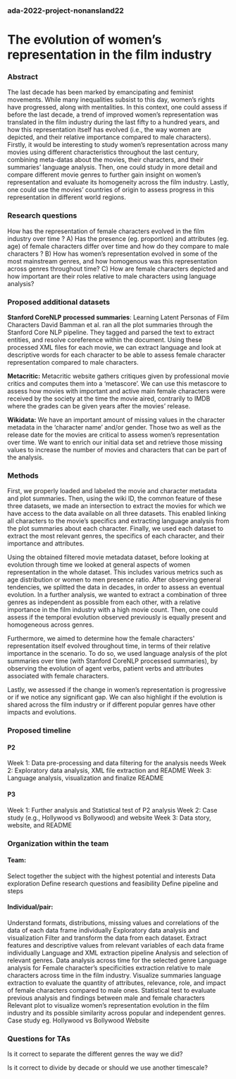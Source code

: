 ### ada-2022-project-nonansland22

# The evolution of women’s representation in the film industry

### Abstract 
The last decade has been marked by emancipating and feminist movements. While many inequalities subsist to this day, women’s rights have progressed, along with mentalities. In this context, one could assess if before the last decade, a trend of improved women’s representation was translated in the film industry during the last fifty to a hundred years, and how this representation itself has evolved (i.e., the way women are depicted, and their relative importance compared to male characters). Firstly, it would be interesting to study women’s representation across many movies using different characteristics throughout the last century, combining meta-datas about the movies, their characters, and their summaries’ language analysis. Then, one could study in more detail and compare different movie genres to further gain insight on women’s representation and evaluate its homogeneity across the film industry. Lastly, one could use the movies’ countries of origin to assess progress in this representation in different world regions.

 ### Research questions
How has the representation of female characters evolved in the film industry over time ? A) Has the presence (eg. proportion) and attributes (eg. age) of female characters differ over time and how do they compare to male characters ? B) How has women’s representation evolved in some of the most mainstream genres, and how homogenous was this representation across genres throughout time? C) How are female characters depicted and how important are their roles relative to male characters using language analysis?
 
### Proposed additional datasets
 
**Stanford CoreNLP processed summaries**: Learning Latent Personas of Film Characters David Bamman et al. ran all the plot summaries through the Stanford Core NLP pipeline. They tagged and parsed the text to extract entities, and resolve coreference within the document. Using these processed XML files for each movie, we can extract language and look at descriptive words for each character to be able to assess female character representation compared to male characters. 
 
**Metacritic:** Metacritic website gathers critiques given by professional movie critics and computes them into a ‘metascore’. We can use this metascore to assess how movies with important and active main female characters were received by the society at the time the movie aired, contrarily to IMDB where the grades can be given years after the movies’ release.
 
**Wikidata:** We have an important amount of missing values in the character metadata in the ‘character name’ and/or gender. Those two as well as the release date for the movies are critical to assess women’s representation over time. We want to enrich our initial data set and retrieve those missing values to increase the number of movies and characters that can be part of the analysis. 
 
 
### Methods
 
First, we properly loaded and labeled the movie and character metadata and plot summaries. Then, using the wiki ID, the common feature of these three datasets, we made an intersection to extract the movies for which we have access to the data available on all three datasets. This enabled linking all characters to the movie’s specifics and extracting language analysis from the plot summaries about each character. Finally, we used each dataset to extract the most relevant genres, the specifics of each character, and their importance and attributes. 
 
Using the obtained filtered movie metadata dataset, before looking at evolution through time we looked at general aspects of women representation in the whole dataset. This includes various metrics such as age distribution or women to men presence ratio. After observing general tendencies, we splitted the data in decades, in order to assess an eventual evolution. In a further analysis, we wanted to extract a combination of three genres as independent as possible from each other, with a relative importance in the film industry with a high movie count. Then, one could assess if the temporal evolution observed previously is equally present and homogeneous across genres.
 
Furthermore, we aimed to determine how the female characters' representation itself evolved throughout time, in terms of their relative importance in the scenario. To do so, we used language analysis of the plot summaries over time (with Stanford CoreNLP processed summaries), by observing the evolution of agent verbs, patient verbs and attributes associated with female characters. 
 
Lastly, we assessed if the change in women’s representation is progressive or if we notice any significant gap. We can also highlight if the evolution is shared across the film industry or if different popular genres have other impacts and evolutions. 
 
 
 
 
 
 
### Proposed timeline
 
#### P2
Week 1: Data pre-processing and data filtering for the analysis needs
Week 2: Exploratory data analysis, XML file extraction and README
Week 3: Language analysis, visualization and finalize README
 
#### P3
Week 1: Further analysis and Statistical test of P2 analysis 
Week 2: Case study (e.g., Hollywood vs Bollywood) and website
Week 3: Data story, website, and README
 
 
### Organization within the team
 
#### Team:
Select together the subject with the highest potential and interests
Data exploration 
Define research questions and feasibility
Define pipeline and steps
 
#### Individual/pair:
Understand formats, distributions, missing values and correlations of the data of each data frame individually
Exploratory data analysis and visualization
Filter and transform the data from each dataset. Extract features and descriptive values from relevant variables of each data frame individually
Language and XML extraction pipeline
Analysis and selection of relevant genres. Data analysis across time  for the selected genre
Language analysis for Female character’s specificities extraction relative to male characters across time in the film industry.
Visualize summaries language extraction to evaluate the quantity of attributes, relevance, role, and impact of female characters compared to male ones. 
Statistical test to evaluate previous analysis and findings between male and female characters
Relevant plot to visualize women’s representation evolution in the film industry and its possible similarity across popular and independent genres.
Case study eg. Hollywood vs Bollywood 
Website
 
 
 
### Questions for TAs
 
Is it correct to separate the different genres the way we did? 

Is it correct to divide by decade or should we use another timescale?


